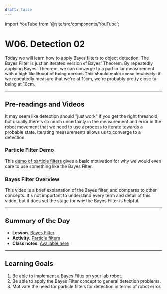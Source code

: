 ```yaml
---
draft: false
---
```


import YouTube from '@site/src/components/YouTube';


# W06. Detection 02
Today we will learn how to apply Bayes filters to object detection. The Bayes Filter is just an iterated version of Bayes' Theorem. By repeatedly applying Bayes' Theorem, we can converge to a particular measurement with a high likelihood of being correct. This should make sense intuitively: if we repeatedly measure that we're at 10cm, we're probably pretty close to being at 10cm.

---
## Pre-readings and Videos
It may seem like detection should "just work" if you get the right threshold, but usually there's so much uncertainty in the measurement and error in the robot movement that we need to use a process to iterate towards a probable state. Iterating measurements allows us to converge to a detection.

### Particle Filter Demo
This [demo of particle filters](https://amrl.cs.utexas.edu/interactive-particle-filters/) gives a basic motivation for why we would even care to use something like the Bayes Filter. 

### Bayes Filter Overview
<YouTube id="nVU1DQ-_R5E" />
This video is a brief explanation of the Bayes filter, and compares to other concepts. It's not important to understand every term and detail of this video, but it does set the stage for why the Bayes Filter is helpful.

---
## Summary of the Day

- **Lesson**. [Bayes Filter](/teaching/lessons/bayes-filter).
- **Activity**. [Particle filters](https://amrl.cs.utexas.edu/interactive-particle-filters/)
- **Class notes**. [Available here](/pdf/W06.%20Detection%2002.pdf)

---
## Learning Goals
1. Be able to implement a Bayes Filter on your lab robot.
2. Be able to apply the Bayes Filter concept to general detection problems.
3. Motivate the need for particle filters for detection in terms of robot error.